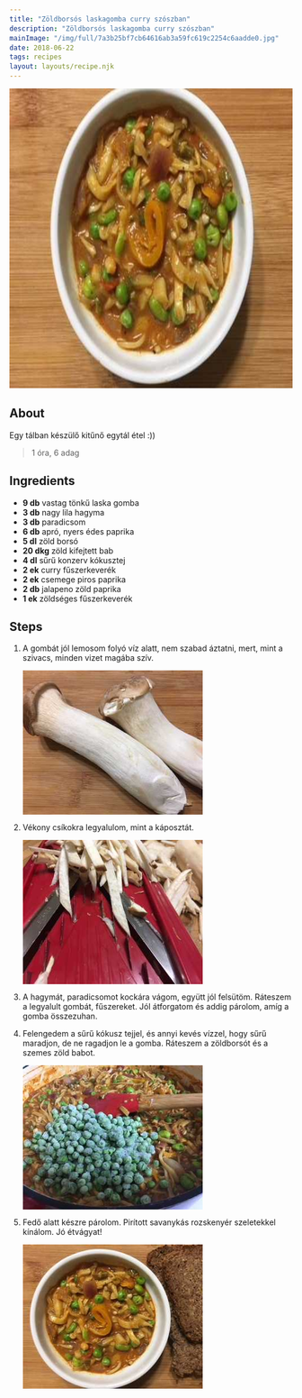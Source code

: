 ```yaml
---
title: "Zöldborsós laskagomba curry szószban"
description: "Zöldborsós laskagomba curry szószban"
mainImage: "/img/full/7a3b25bf7cb64616ab3a59fc619c2254c6aadde0.jpg"
date: 2018-06-22
tags: recipes
layout: layouts/recipe.njk
---
```

                            
<p align="center"><a href="https://cookpad.com/hu/receptek/5211101-zoldborsos-laskagomba-curry-szoszban" rel="Recipe source page"><img width="751" height="532" src="/img/full/7a3b25bf7cb64616ab3a59fc619c2254c6aadde0.jpg"/></a></p>

## About
<p class="mb-sm">Egy tálban készülő kitűnő egytál étel :))</p>

> 1 óra, 6 adag 

## Ingredients
* **9 db** vastag tönkű laska gomba
* **3 db** nagy lila hagyma
* **3 db** paradicsom
* **6 db** apró, nyers édes paprika
* **5 dl** zöld borsó
* **20 dkg** zöld kifejtett bab
* **4 dl** sűrű konzerv kókusztej
* **2 ek** curry fűszerkeverék
* **2 ek** csemege piros paprika
* **2 db** jalapeno zöld paprika
* **1 ek** zöldséges fűszerkeverék

## Steps

1. A gombát jól lemosom folyó víz alatt, nem szabad áztatni, mert, mint a szivacs, minden vizet magába szív.
 
    <p><img width="320" height="256" align="left" src="/img/full/4f55258830a7a6033d615811fabeb414cf8b99b3.jpg"/></p><div style="clear: both"/>

2. Vékony csíkokra legyalulom, mint a káposztát.
 
    <p><img width="320" height="256" align="left" src="/img/full/da5dbe8eb20438bbf666c865e4f1d27ef5c5f133.jpg"/></p><div style="clear: both"/>

3. A hagymát, paradicsomot kockára vágom, együtt jól felsütöm. Ráteszem a legyalult gombát, fűszereket. Jól átforgatom és addig párolom, amíg a gomba összezuhan.
 
    <div style="clear: both"/>

4. Felengedem a sűrű kókusz tejjel, és annyi kevés vízzel, hogy sűrű maradjon, de ne ragadjon le a gomba. Ráteszem a zöldborsót és a szemes zöld babot.
 
    <p><img width="320" height="256" align="left" src="/img/full/6632e2cf4d6752c81a498f3c51fb7c145cc7c1c8.jpg"/></p><div style="clear: both"/>

5. Fedő alatt készre párolom. Pirított savanykás rozskenyér szeletekkel kínálom. Jó étvágyat!
 
    <p><img width="320" height="256" align="left" src="/img/full/61912cc60685abca4c3bff3fccc3ed706b0ffc2d.jpg"/></p><div style="clear: both"/>

